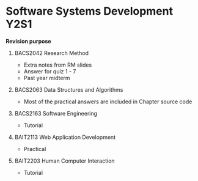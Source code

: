 # Software Systems Development Y2S1 #

**Revision purpose**

1. BACS2042 Research Method
   - Extra notes from RM slides
   - Answer for quiz 1 - 7
   - Past year midterm
   
3. BACS2063 Data Structures and Algorithms
   - Most of the practical answers are included in Chapter source code   
   
4. BACS2163 Software Engineering
   - Tutorial  
   
6. BAIT2113 Web Application Development
   - Practical
   
8. BAIT2203 Human Computer Interaction
   - Tutorial 
